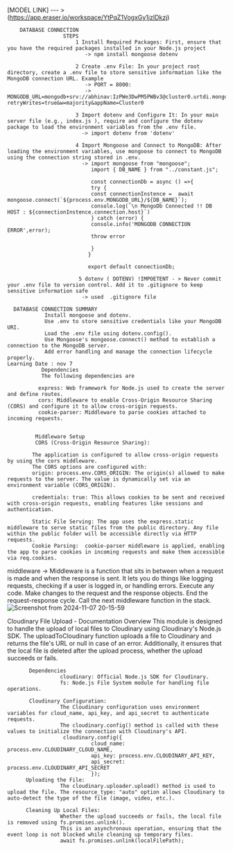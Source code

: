 [MODEL LINK]  --- > (https://app.eraser.io/workspace/YtPqZ1VogxGy1jzIDkzj)


        DATABASE CONNECTION 
                      STEPS 
                          1 Install Required Packages: First, ensure that you have the required packages installed in your Node.js project
                             -> npm install mongoose dotenv
                             
                          2 Create .env File: In your project root directory, create a .env file to store sensitive information like the MongoDB connection URL. Example
                             -> PORT = 8000:
                             -> MONGODB_URL=mongodb+srv://abhinav:IzPWe3DwPM5PWBv3@cluster0.urtdi.mongodb.net/?retryWrites=true&w=majority&appName=Cluster0
                             
                          3 Import dotenv and Configure It: In your main server file (e.g., index.js ), require and configure the dotenv package to load the environment variables from the .env file.
                            -> import dotenv from 'dotenv'

                          4 Import Mongoose and Connect to MongoDB: After loading the environment variables, use mongoose to connect to MongoDB using the connection string stored in .env.
                            -> import mongoose from "mongoose";
                               import { DB_NAME } from "../constant.js";

                               const connectionDb = async () =>{
                               try {
                               const connectionInstence =  await mongoose.connect(`${process.env.MONGODB_URL}/${DB_NAME}`);
                               console.log(`\n MongoDb Connected !! DB HOST : ${connectionInstence.connection.host}`)
                               } catch (error) {
                               console.info('MONGODB CONNECTION ERROR',error);
                               throw error
        
                               }
                              }

                              export default connectionDb;

                           5 dotenv ( DOTENV) !IMPOETENT - > Never commit your .env file to version control. Add it to .gitignore to keep sensitive information safe
                            -> used  .gitignore file 
       
      DATABASE CONNECTION SUMMARY
                Install mongoose and dotenv.
                Use .env to store sensitive credentials like your MongoDB URI.
                Load the .env file using dotenv.config().
                Use Mongoose's mongoose.connect() method to establish a connection to the MongoDB server.
                Add error handling and manage the connection lifecycle properly.
    Learning Date : nov 7 
               Dependencies
               The following dependencies are

              express: Web framework for Node.js used to create the server and define routes.
              cors: Middleware to enable Cross-Origin Resource Sharing (CORS) and configure it to allow cross-origin requests.
              cookie-parser: Middleware to parse cookies attached to incoming requests.
              

             Middleware Setup
             CORS (Cross-Origin Resource Sharing):

            The application is configured to allow cross-origin requests by using the cors middleware.
            The CORS options are configured with:
            origin: process.env.CORS_ORIGIN: The origin(s) allowed to make requests to the server. The value is dynamically set via an environment variable (CORS_ORIGIN).

            credentials: true: This allows cookies to be sent and received with cross-origin requests, enabling features like sessions and authentication.

            Static File Serving: The app uses the express.static middleware to serve static files from the public directory. Any file within the public folder will be accessible directly via HTTP requests.
            Cookie Parsing:  cookie-parser middleware is applied, enabling the app to parse cookies in incoming requests and make them accessible via req.cookies.
  middleware 
          -> Middleware is a function that sits in between when a request is made and when the response is sent. It lets you do things like logging requests, checking if a user is logged in, or handling errors.
           Execute any code.
           Make changes to the request and the response objects.
           End the request-response cycle.
           Call the next middleware function in the stack.
          ![Screenshot from 2024-11-07 20-15-59](https://github.com/user-attachments/assets/d56d8f64-1cb8-4359-a9e1-bf6ab0918847)
          
 Cloudinary File Upload - Documentation
           Overview
           This module is designed to handle the upload of local files to Cloudinary using Cloudinary's Node.js SDK. The uploadToCloudinary function uploads a file to Cloudinary and returns the file's URL or null in case of an error. 
           Additionally, it ensures that the local file is deleted after the upload process, whether the upload succeeds or fails.
           
           Dependencies
                     cloudinary: Official Node.js SDK for Cloudinary.
                     fs: Node.js File System module for handling file operations.
                     
           Cloudinary Configuration:
                     The Cloudinary configuration uses environment variables for cloud_name, api_key, and api_secret to authenticate requests.
                     The cloudinary.config() method is called with these values to initialize the connection with Cloudinary's API.
                      cloudinary.config({
                               cloud_name: process.env.CLOUDINARY_CLOUD_NAME,
                               api_key: process.env.CLOUDINARY_API_KEY,
                               api_secret: process.env.CLOUDINARY_API_SECRET
                               });
          Uploading the File:
                     The cloudinary.uploader.upload() method is used to upload the file. The resource_type: "auto" option allows Cloudinary to auto-detect the type of the file (image, video, etc.).

          Cleaning Up Local Files:
                     Whether the upload succeeds or fails, the local file is removed using fs.promises.unlink().
                     This is an asynchronous operation, ensuring that the event loop is not blocked while cleaning up temporary files.
                     await fs.promises.unlink(localFilePath);




